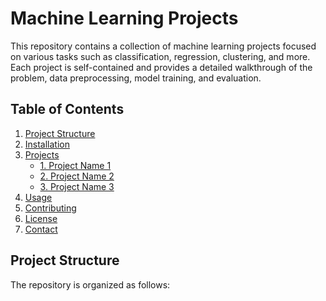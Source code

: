 # Machine Learning Projects

This repository contains a collection of machine learning projects focused on various tasks such as classification, regression, clustering, and more. Each project is self-contained and provides a detailed walkthrough of the problem, data preprocessing, model training, and evaluation.

## Table of Contents
1. [Project Structure](#project-structure)
2. [Installation](#installation)
3. [Projects](#projects)
    - [1. Project Name 1](#project-name-1)
    - [2. Project Name 2](#project-name-2)
    - [3. Project Name 3](#project-name-3)
4. [Usage](#usage)
5. [Contributing](#contributing)
6. [License](#license)
7. [Contact](#contact)

## Project Structure
The repository is organized as follows:

